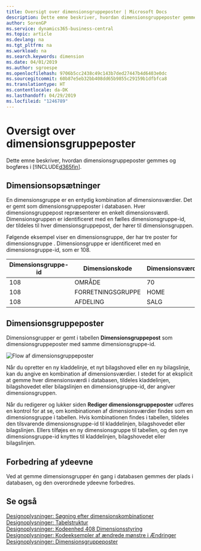 ```yaml
---
title: Oversigt over dimensionsgruppeposter | Microsoft Docs
description: Dette emne beskriver, hvordan dimensionsgruppeposter gemmes og bogføres i Dynamics 365.
author: SorenGP
ms.service: dynamics365-business-central
ms.topic: article
ms.devlang: na
ms.tgt_pltfrm: na
ms.workload: na
ms.search.keywords: dimension
ms.date: 04/01/2019
ms.author: sgroespe
ms.openlocfilehash: 9706b5cc2438c49c143b7ded27447b4d6403e0dc
ms.sourcegitcommit: 60b87e5eb32bb408dd65b9855c29159b1dfbfca8
ms.translationtype: HT
ms.contentlocale: da-DK
ms.lasthandoff: 04/29/2019
ms.locfileid: "1246789"
---
```

# <a name="dimension-set-entries-overview"></a>Oversigt over dimensionsgruppeposter
Dette emne beskriver, hvordan dimensionsgruppeposter gemmes og bogføres i [!INCLUDE[d365fin](includes/d365fin_md.md)].  

## <a name="dimension-sets"></a>Dimensionsopsætninger  
En dimensionsgruppe er en entydig kombination af dimensionsværdier. Det er gemt som dimensionsgruppeposter i databasen. Hver dimensionsgruppepost repræsenterer en enkelt dimensionsværdi. Dimensionsgruppen er identificeret med en fælles dimensionsgruppe-id, der tildeles til hver dimensionsgruppepost, der hører til dimensionsgruppen.  

Følgende eksempel viser en dimensionsgruppe, der har tre poster for dimensionsgruppe . Dimensionsgruppe er identificeret med en dimensionsgruppe-id, som er 108.  

|Dimensionsgruppe-id|Dimensionskode|Dimensionsværdikode|Dimensionsværdinavn|  
|----------------------|--------------------|--------------------------|--------------------------|  
|108|OMRÅDE|70|Nordamerika|  
|108|FORRETNINGSGRUPPE|HOME|Start|  
|108|AFDELING|SALG|Salg|  

## <a name="dimension-set-entries"></a>Dimensionsgruppeposter  
Dimensionsgrupper er gemt i tabellen **Dimensionsgruppepost** som dimensionsgruppeposter med samme dimensionsgruppe-id.  

![Flow af dimensionsgruppeposter](media/dimensionentrynav7.png "Flow af dimensionsgruppeposter")  

Når du opretter en ny kladdelinje, et nyt bilagshoved eller en ny bilagslinje, kan du angive en kombination af dimensionsværdier. I stedet for at eksplicit at gemme hver dimensionsværdi i databasen, tildeles kladdelinjen, bilagshovedet eller bilagslinjen en dimensionsgruppe-id, der angiver dimensionsgruppen.  

Når du redigerer og lukker siden **Rediger dimensionsgruppeposter** udføres en kontrol for at se, om kombinationen af dimensionsværdier findes som en dimensionsgruppe i tabellen. Hvis kombinationen findes i tabellen, tildeles den tilsvarende dimensionsgruppe-id til kladdelinjen, bilagshovedet eller bilagslinjen. Ellers tilføjes en ny dimensionsgruppe til tabellen, og den nye dimensionsgruppe-id knyttes til kladdelinjen, bilagshovedet eller bilagslinjen.  

## <a name="performance-improvement"></a>Forbedring af ydeevne  
Ved at gemme dimensionsgrupper én gang i databasen gemmes der plads i databasen, og den overordnede ydeevne forbedres.  

## <a name="see-also"></a>Se også  
[Designoplysninger: Søgning efter dimensionskombinationer](design-details-searching-for-dimension-combinations.md)   
[Designoplysninger: Tabelstruktur](design-details-table-structure.md)   
[Designoplysninger: Kodeenhed 408 Dimensionsstyring](design-details-codeunit-408-dimension-management.md)   
[Designoplysninger: Kodeeksempler af ændrede mønstre i Ændringer](design-details-code-examples-of-changed-patterns-in-modifications.md)   
[Designoplysninger: Dimensionsgruppeposter](design-details-dimension-set-entries.md)   
